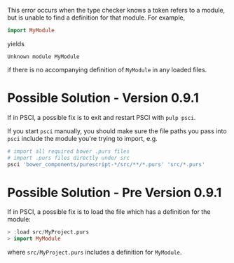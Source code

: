 This error occurs when the type checker knows a token refers to a module, but is unable to find a definition for that module. For example,

```purs
import MyModule
```

yields

```
Unknown module MyModule
```

if there is no accompanying definition of `MyModule` in any loaded files.

# Possible Solution - Version 0.9.1

If in PSCI, a possible fix is to exit and restart PSCI with `pulp psci`.

If you start `psci` manually, you should make sure the file paths you pass into `psci` include the module you're trying to import, e.g.

```bash
# import all required bower .purs files
# import .purs files directly under src
psci 'bower_components/purescript-*/src/**/*.purs' 'src/*.purs'
```

# Possible Solution - Pre Version 0.9.1

If in PSCI, a possible fix is to load the file which has a definition for the module:

```purs
> :load src/MyProject.purs
> import MyModule
```

where `src/MyProject.purs` includes a definition for `MyModule`.